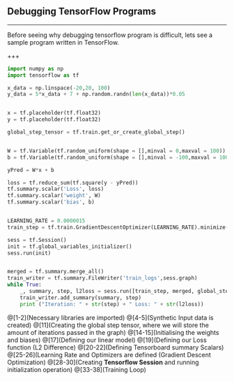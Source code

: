 ## Debugging TensorFlow Programs

---

Before seeing why debugging tensorflow program is difficult, lets see a sample program written in TensorFlow.

+++

```python
import numpy as np
import tensorflow as tf

x_data = np.linspace(-20,20, 100)
y_data = 5*x_data + 7 + np.random.randn(len(x_data))*0.05


x = tf.placeholder(tf.float32)
y = tf.placeholder(tf.float32)

global_step_tensor = tf.train.get_or_create_global_step()


W = tf.Variable(tf.random_uniform(shape = [],minval = 0,maxval = 100))
b = tf.Variable(tf.random_uniform(shape = [],minval = -100,maxval = 100))

yPred = W*x + b

loss = tf.reduce_sum(tf.square(y - yPred))
tf.summary.scalar('Loss', loss)
tf.summary.scalar('weight', W)
tf.summary.scalar('bias', b)


LEARNING_RATE = 0.0000015
train_step = tf.train.GradientDescentOptimizer(LEARNING_RATE).minimize(loss, global_step=global_step_tensor)

sess = tf.Session()
init = tf.global_variables_initializer()
sess.run(init)


merged = tf.summary.merge_all()
train_writer = tf.summary.FileWriter('train_logs',sess.graph)
while True:
    _, summary, step, l2loss = sess.run([train_step, merged, global_step_tensor, loss],feed_dict={x:x_data, y:y_data })
    train_writer.add_summary(summary, step)
    print ("Iteration: " + str(step) + " Loss: " + str(l2loss))
```
@[1-2](Necessary libraries are imported)
@[4-5](Synthetic Input data is created)
@[11](Creating the global step tensor, where we will store the amount of iterations passed in the graph)
@[14-15](Initialising the weights and biases)
@[17](Defining our linear model)
@[19](Defining our Loss function (L2 Difference)
@[20-22](Defining Tensorboard summary Scalars)
@[25-26](Learning Rate and Optimizers are defined (Gradient Descent Optimization)
@[28-30](Creating **Tensorflow Session** and running initialization operation)
@[33-38](Training Loop)
